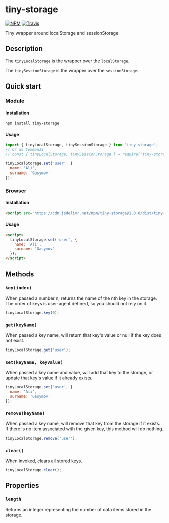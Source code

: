 # tiny-storage

[![NPM](https://img.shields.io/npm/v/tiny-storage.svg?style=flat-square)](https://www.npmjs.com/package/tiny-storage)
[![Travis](https://img.shields.io/travis/alik0211/tiny-storage/master.svg?style=flat-square)](https://travis-ci.org/alik0211/tiny-storage)

Tiny wrapper around localStorage and sessionStorage

## Description
The `tinyLocalStorage` is the wrapper over the `localStorage`.

The `tinySessionStorage` is the wrapper over the `sessionStorage`.

## Quick start
### Module
#### Installation
```
npm install tiny-storage
```
#### Usage
```javascript
import { tinyLocalStorage, tinySessionStorage } from 'tiny-storage';
// Or as CommonJS
// const { tinyLocalStorage, tinySessionStorage } = require('tiny-storage');

tinyLocalStorage.set('user', {
  name: 'Ali',
  surname: 'Gasymov'
});
```

### Browser
#### Installation
```html
<script src="https://cdn.jsdelivr.net/npm/tiny-storage@1.0.0/dist/tiny-storage.min.js"></script>
```
#### Usage
```html
<script>
  tinyLocalStorage.set('user', {
    name: 'Ali',
    surname: 'Gasymov'
  });
</script>
```

## Methods
### `key(index)`
When passed a number n, returns the name of the nth key in the storage. The order of keys is user-agent defined, so you should not rely on it.

```javascript
tinyLocalStorage.key(0);
```
### `get(keyName)`
When passed a key name, will return that key's value or null if the key does not exist.

```javascript
tinyLocalStorage.get('user');
```
### `set(keyName, keyValue)`
When passed a key name and value, will add that key to the storage, or update that key's value if it already exists.

```javascript
tinyLocalStorage.set('user', {
  name: 'Ali',
  surname: 'Gasymov'
});
```
### `remove(keyName)`
When passed a key name, will remove that key from the storage if it exists. If there is no item associated with the given key, this method will do nothing.

```javascript
tinyLocalStorage.remove('user');
```
### `clear()`
When invoked, clears all stored keys.

```javascript
tinyLocalStorage.clear();
```

## Properties
### `length`
Returns an integer representing the number of data items stored in the storage.
